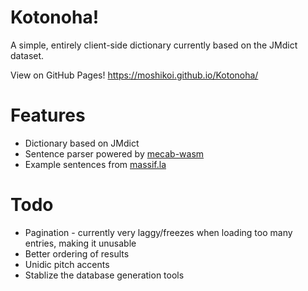 # Kotonoha!

A simple, entirely client-side dictionary currently based on the JMdict dataset.

View on GitHub Pages! https://moshikoi.github.io/Kotonoha/

# Features

 - Dictionary based on JMdict
 - Sentence parser powered by [mecab-wasm](https://github.com/itayperl/mecab-wasm)
 - Example sentences from [massif.la](http://massif.la/ja)

# Todo

 - Pagination - currently very laggy/freezes when loading too many entries, making it unusable
 - Better ordering of results
 - Unidic pitch accents
 - Stablize the database generation tools